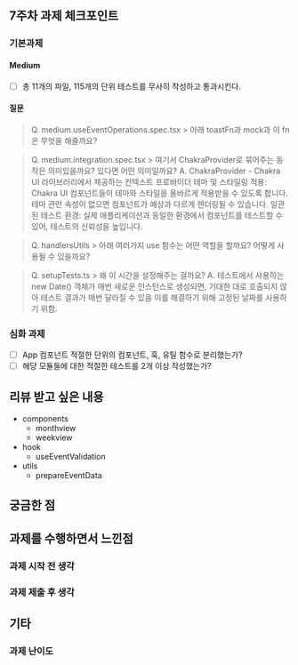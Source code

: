 ## 7주차 과제 체크포인트

### 기본과제

#### Medium

- [ ] 총 11개의 파일, 115개의 단위 테스트를 무사히 작성하고 통과시킨다.

#### 질문

> Q. medium.useEventOperations.spec.tsx > 아래 toastFn과 mock과 이 fn은 무엇을 해줄까요?

> Q. medium.integration.spec.tsx > 여기서 ChakraProvider로 묶어주는 동작은 의미있을까요? 있다면 어떤 의미일까요?
> A. ChakraProvider - Chakra UI 라이브러리에서 제공하는 컨텍스트 프로바이더
    테마 및 스타일링 적용: Chakra UI 컴포넌트들이 테마와 스타일을 올바르게 적용받을 수 있도록 합니다. 테마 관련 속성이 없으면 컴포넌트가 예상과 다르게 렌더링될 수 있습니다.
    일관된 테스트 환경: 실제 애플리케이션과 동일한 환경에서 컴포넌트를 테스트할 수 있어, 테스트의 신뢰성을 높입니다.

> Q. handlersUtils > 아래 여러가지 use 함수는 어떤 역할을 할까요? 어떻게 사용될 수 있을까요?

> Q. setupTests.ts > 왜 이 시간을 설정해주는 걸까요?
> A.
    테스트에서 사용하는 new Date() 객체가 매번 새로운 인스턴스로 생성되면, 기대한 대로 호출되지 않아 테스트 결과가 매번 달라질 수 있음
    이를 해결하기 위해 고정된 날짜를 사용하기 위함.

### 심화 과제

- [ ] App 컴포넌트 적절한 단위의 컴포넌트, 훅, 유틸 함수로 분리했는가?
- [ ] 해당 모듈들에 대한 적절한 테스트를 2개 이상 작성했는가?

## 리뷰 받고 싶은 내용
- components 
  - monthview
  - weekview
- hook
  - useEventValidation
- utils
  - prepareEventData
<!-- 리뷰 받고 싶은 내용을 남겨주세요 -->

## 궁금한 점

<!-- 궁금한 점이 있으면 남겨주세요 -->

## 과제를 수행하면서 느낀점

### 과제 시작 전 생각

<!-- 과제 시작 전에 느꼈던 것들을 자유롭게 남겨주세요 -->

### 과제 제출 후 생각

<!-- 과제를 하면서 느낀 점을 남겨주세요 -->

## 기타

### 과제 난이도

<!-- 본인이 느낀 과제 난이도를 5점 만점으로 표현해주세요 -->
